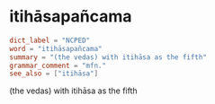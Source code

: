 # itihāsapañcama

``` toml
dict_label = "NCPED"
word = "itihāsapañcama"
summary = "(the vedas) with itihāsa as the fifth"
grammar_comment = "mfn."
see_also = ["itihāsa"]
```

(the vedas) with itihāsa as the fifth

